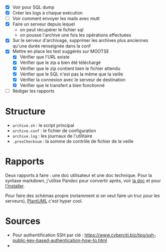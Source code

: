 - [x] Voir pour SQL dump
- [x] Créer les logs à chaque exécution
- [ ] Voir comment envoyer les mails avec mutt
- [x] Faire un serveur depuis lequel
  - on peut récupérer le fichier sql
  - on pousse l'archive une fois les opérations effectuées
- [x] Sur le serveur d'archivage, supprimer les archives plus anciennes qu'une durée renseignée dans la conf
- [x] Mettre en place les test suggérés sur MOOTSE
    - [x] Vérifier que l'URL existe
    - [x] Vérifier que le zip a bien été téléchargé
    - [x] Vérifier que le zip contient bien le fichier attendu
    - [x] Vérifier que le SQL n'est pas la même que la veille
    - [x] Vérifier la connexion avec le serveur de destination
    - [x] Vérifier que le transfert a bien fonctionné
- [ ] Rédiger les rapports

# Structure

- `archive.sh` : le script principal
- `archive.conf` : le fichier de configuration
- `archive.log` : les journaux de l'utilitaire
- `.prevChecksum` : la somme de contrôle de fichier de la veille

# Rapports

Deux rapports à faire : une doc utilisateur et une doc technique. Pour la syntaxe markdown, j'utilise Pandoc pour convertir après, voir [la doc](https://pandoc.org/MANUAL.html) et pour [l'installer](https://pandoc.org/installing.html).

Pour faire des schémas propre (notamment si on veut faire un truc pour les serveurs), [PlantUML](https://plantuml.com/fr/) c'est hyper cool.

# Sources

- Pour authentification SSH par clé : <https://www.cyberciti.biz/tips/ssh-public-key-based-authentication-how-to.html>
- 
